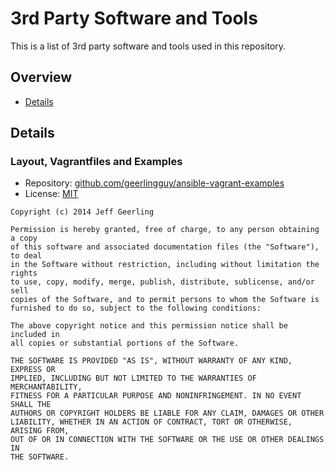 # 3rd Party Software and Tools

This is a list of 3rd party software and tools used in this repository.

## Overview

<!-- START doctoc generated TOC please keep comment here to allow auto update -->
<!-- DON'T EDIT THIS SECTION, INSTEAD RE-RUN doctoc TO UPDATE -->
<!-- param::isNotitle::true:: -->

- [Details](#details)

<!-- END doctoc generated TOC please keep comment here to allow auto update -->

## Details

### Layout, Vagrantfiles and Examples

- Repository: [github.com/geerlingguy/ansible-vagrant-examples](https://github.com/geerlingguy/ansible-vagrant-examples)
- License: [MIT](https://github.com/geerlingguy/ansible-vagrant-examples/blob/a3b595fa6a15f71fe36d21f48e692be04db1afcb/LICENSE)

```text
Copyright (c) 2014 Jeff Geerling

Permission is hereby granted, free of charge, to any person obtaining a copy
of this software and associated documentation files (the "Software"), to deal
in the Software without restriction, including without limitation the rights
to use, copy, modify, merge, publish, distribute, sublicense, and/or sell
copies of the Software, and to permit persons to whom the Software is
furnished to do so, subject to the following conditions:

The above copyright notice and this permission notice shall be included in
all copies or substantial portions of the Software.

THE SOFTWARE IS PROVIDED "AS IS", WITHOUT WARRANTY OF ANY KIND, EXPRESS OR
IMPLIED, INCLUDING BUT NOT LIMITED TO THE WARRANTIES OF MERCHANTABILITY,
FITNESS FOR A PARTICULAR PURPOSE AND NONINFRINGEMENT. IN NO EVENT SHALL THE
AUTHORS OR COPYRIGHT HOLDERS BE LIABLE FOR ANY CLAIM, DAMAGES OR OTHER
LIABILITY, WHETHER IN AN ACTION OF CONTRACT, TORT OR OTHERWISE, ARISING FROM,
OUT OF OR IN CONNECTION WITH THE SOFTWARE OR THE USE OR OTHER DEALINGS IN
THE SOFTWARE.
```
